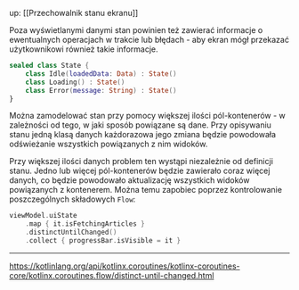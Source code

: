 up: [[Przechowalnik stanu ekranu]]

Poza wyświetlanymi danymi stan powinien też zawierać informacje o ewentualnych operacjach w trakcie lub błędach - aby ekran mógł przekazać użytkownikowi również takie informacje. 

```kotlin
sealed class State {
	class Idle(loadedData: Data) : State()
	class Loading() : State()
	class Error(message: String) : State()
}
```

Można zamodelować stan przy pomocy większej ilości pól-kontenerów - w zależności od tego, w jaki sposób powiązane są dane. Przy opisywaniu stanu jedną klasą danych każdorazowa jego zmiana będzie powodowała odświeżanie wszystkich powiązanych z nim widoków. 

Przy większej ilości danych problem ten wystąpi niezależnie od definicji stanu. Jedno lub więcej pól-kontenerów będzie zawierało coraz więcej danych, co będzie powodowało aktualizację wszystkich widoków powiązanych z kontenerem. Można temu zapobiec poprzez kontrolowanie poszczególnych składowych `Flow`:

```kotlin
viewModel.uiState
	.map { it.isFetchingArticles }
	.distinctUntilChanged()
	.collect { progressBar.isVisible = it }
```

---
https://kotlinlang.org/api/kotlinx.coroutines/kotlinx-coroutines-core/kotlinx.coroutines.flow/distinct-until-changed.html